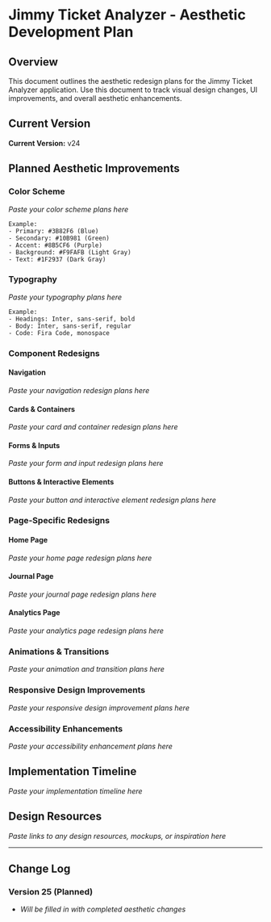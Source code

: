 # Jimmy Ticket Analyzer - Aesthetic Development Plan

## Overview
This document outlines the aesthetic redesign plans for the Jimmy Ticket Analyzer application. Use this document to track visual design changes, UI improvements, and overall aesthetic enhancements.

## Current Version
**Current Version:** v24

## Planned Aesthetic Improvements

### Color Scheme
*Paste your color scheme plans here*

```
Example:
- Primary: #3B82F6 (Blue)
- Secondary: #10B981 (Green)
- Accent: #8B5CF6 (Purple)
- Background: #F9FAFB (Light Gray)
- Text: #1F2937 (Dark Gray)
```

### Typography
*Paste your typography plans here*

```
Example:
- Headings: Inter, sans-serif, bold
- Body: Inter, sans-serif, regular
- Code: Fira Code, monospace
```

### Component Redesigns

#### Navigation
*Paste your navigation redesign plans here*

#### Cards & Containers
*Paste your card and container redesign plans here*

#### Forms & Inputs
*Paste your form and input redesign plans here*

#### Buttons & Interactive Elements
*Paste your button and interactive element redesign plans here*

### Page-Specific Redesigns

#### Home Page
*Paste your home page redesign plans here*

#### Journal Page
*Paste your journal page redesign plans here*

#### Analytics Page
*Paste your analytics page redesign plans here*

### Animations & Transitions
*Paste your animation and transition plans here*

### Responsive Design Improvements
*Paste your responsive design improvement plans here*

### Accessibility Enhancements
*Paste your accessibility enhancement plans here*

## Implementation Timeline
*Paste your implementation timeline here*

## Design Resources
*Paste links to any design resources, mockups, or inspiration here*

---

## Change Log

### Version 25 (Planned)
- *Will be filled in with completed aesthetic changes*
